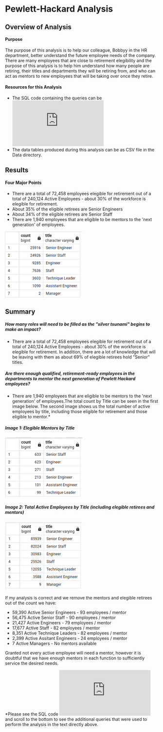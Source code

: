 # Pewlett-Hackard Analysis

## Overview of Analysis
#### Purpose
The purpose of this analysis is to help our colleague, Bobbyy in the HR department, better understand the future employee needs of the company. There are many employees that are close to retirement elegibility and the purpose of this analysis is to help him understand how many people are retiring, their titles and departments they will be retiring from, and who can act as mentors to new employees that will be taking over once they retire. 

#### Resources for this Analysis
- The SQL code containing the queries can be ![found here](https://github.com/bbinvt/Pewlett-Hackard-Analysis/blob/bd1650df2ba774b3620090f8d74642b8ad21570c/Quereies/Employee_Database_challenge.sql)
- The data tables produced during this analysis can be as CSV file in the Data directory.

## Results
#### Four Major Points
- There are a total of 72,458 employees elegible for retirement out of a total of 240,124 Active Employees - about 30% of the workforce is elegible for retirement. 
- About 35% of the eligible retirees are Senior Engineers
- About 34% of the eligible retirees are Senior Staff
- There are 1,940 employees that are eligible to be mentors to the 'next generation' of employees. 

![image](https://github.com/bbinvt/Pewlett-Hackard-Analysis/blob/dd90303d26fef3dc2e5854219cefb7cdb941031b/Data/elegible_retirees_by_title.png)

## Summary

##### How many roles will need to be filled as the "silver tsunami" begins to make an impact?
- There are a total of 72,458 employees elegible for retirement out of a total of 240,124 Active Employees - about 30% of the workforce is elegible for retirement. In addition, there are a lot of knowledge that will be leaving with them as about 69% of elegible retirees hold "Senior" titles. 

##### Are there enough qualified, retirement-ready employees in the departments to mentor the next generation of Pewlett Hackard employees?
- There are 1,940 employees that are eligible to be mentors to the 'next generation' of employees.The total count by Title can be seen in the first image below. The second image shows us the total number of active employees by title, including those eligible for retirement and those eligible to mentor.*

##### Image 1: Elegible Mentors by Title
![image](https://github.com/bbinvt/Pewlett-Hackard-Analysis/blob/bd1650df2ba774b3620090f8d74642b8ad21570c/Data/mentorship_elegibility_by_title.png)

##### Image 2: Total Active Employees by Title (including elegible retirees and mentors)
![image](https://github.com/bbinvt/Pewlett-Hackard-Analysis/blob/bd1650df2ba774b3620090f8d74642b8ad21570c/Data/active_employees_by_title.png)

If my analysis is correct and we remove the mentors and elegible retirees  out of the count we have:
- 59,390 Active Senior Engineers - 93 employees / mentor
- 56,475 Active Senior Staff - 90 employees / mentor
- 21,427 Active Engineers - 79 employees / mentor
- 17,677 Active Staff - 82 employees / mentor
- 8,351 Active Technique Leaders - 82 employees / mentor
- 2,399 Active Assitant Engineers - 24 employees / mentor
- 7 Active Managers - No mentors available

Granted not every active employee will need a mentor, however it is doubtful that we have enough mentors in each function to sufficiently service the desired needs. 

*Please see the SQL code ![located here](https://github.com/bbinvt/Pewlett-Hackard-Analysis/blob/bd1650df2ba774b3620090f8d74642b8ad21570c/Quereies/Employee_Database_challenge.sql) and scroll to the bottom to see the additional queries that were used to perform the analysis in the text directly above. 
